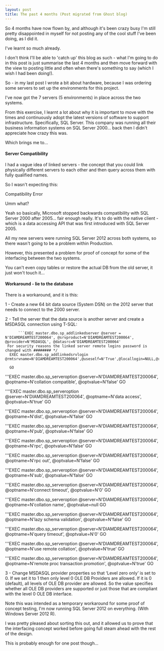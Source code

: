 ```yaml
---
layout: post
title: The past 4 months (Post migrated from Ghost blog)
---
```


So 4 months have now flown by, and although it's been crazy busy I'm still pretty disappointed in myself for not posting any of the cool stuff I've been doing, as I did it.

I've learnt so much already.

I don't think I'll be able to 'catch up' this blog as such - what I'm going to do in this post is just summarise the last 4 months and then move forward with the view to posting little and often when there's something to say (which I wish I had been doing!).

So - in my last post I wrote a bit about hardware, because I was ordering some servers to set up the environments for this project.

I've now got the 7 servers (5 environments) in place across the two systems.

From this exercise, I learnt a lot about why it is important to move with the times and continuously adopt the latest versions of software to support infrastructure. Specifically, SQL Server. This company was running all their business information systems on SQL Server 2000... back then I didn't appreciate how crazy this was.

Which brings me to...

#### Server Compatibility

I had a vague idea of linked servers - the concept that you could link physically different servers to each other and then query across them with fully qualified names.

So I wasn't expecting this:

Compatibility Error

Umm what?

Yeah so basically, Microsoft stopped backwards compatibility with SQL Server 2000 after 2005... fair enough really. It's to do with the native client - which is a data accessing API that was first introduced with SQL Server 2005.

All my new servers were running SQL Server 2012 across both systems, so there wasn't going to be a problem within Production.

However, this presented a problem for proof of concept for some of the interfacing between the two systems.

You can't even copy tables or restore the actual DB from the old server, it just won't touch it...

#### Workaround - lie to the database

There is a workaround, and it is this:

1 - Create a new 64 bit data source (System DSN) on the 2012 server that needs to connect to the 2000 server. 


2 - Tell the server that the data source is another server and create a MSDASQL connection using T-SQL:

          ```EXEC master.dbo.sp_addlinkedserver @server = N'DIAMDREAMTEST200064', @srvproduct=N'DIAMDREAMTEST200064', @provider=N'MSDASQL', @datasrc=N'DIAMDREAMTEST200064' 
     For security reasons the linked server remote logins password is changed with ######## */
      EXEC master.dbo.sp_addlinkedsrvlogin @rmtsrvname=N'DIAMDREAMTEST200064',@useself=N'True',@locallogin=NULL,@rmtuser=NULL,@rmtpassword=NULL

      GO

'''EXEC master.dbo.sp_serveroption @server=N'DIAMDREAMTEST200064', @optname=N'collation compatible', @optvalue=N'false'
 GO

''''EXEC master.dbo.sp_serveroption @server=N'DIAMDREAMTEST200064', @optname=N'data access', @optvalue=N'true'
GO

'''EXEC master.dbo.sp_serveroption @server=N'DIAMDREAMTEST200064', @optname=N'dist', @optvalue=N'false'
GO

'''EXEC master.dbo.sp_serveroption @server=N'DIAMDREAMTEST200064', @optname=N'pub', @optvalue=N'false'
GO

'''EXEC master.dbo.sp_serveroption @server=N'DIAMDREAMTEST200064', @optname=N'rpc', @optvalue=N'false'
GO

'''EXEC master.dbo.sp_serveroption @server=N'DIAMDREAMTEST200064', @optname=N'rpc out', @optvalue=N'false'
GO

'''EXEC master.dbo.sp_serveroption @server=N'DIAMDREAMTEST200064', @optname=N'sub', @optvalue=N'false'
GO

'''EXEC master.dbo.sp_serveroption @server=N'DIAMDREAMTEST200064', @optname=N'connect timeout', @optvalue=N'0'
GO

'''EXEC master.dbo.sp_serveroption @server=N'DIAMDREAMTEST200064', @optname=N'collation name', @optvalue=null
GO

'''EXEC master.dbo.sp_serveroption @server=N'DIAMDREAMTEST200064', @optname=N'lazy schema validation', @optvalue=N'false'
GO

'''EXEC master.dbo.sp_serveroption @server=N'DIAMDREAMTEST200064', @optname=N'query timeout', @optvalue=N'0'
GO

'''EXEC master.dbo.sp_serveroption @server=N'DIAMDREAMTEST200064', @optname=N'use remote collation', @optvalue=N'true'
GO

'''EXEC master.dbo.sp_serveroption @server=N'DIAMDREAMTEST200064', @optname=N'remote proc transaction promotion', @optvalue=N'true'
GO

3 - Change MSDASQL provider properties so that ‘Level zero only’ is set to 0. 
If we set it to 1 then only level 0 OLE DB Providers are allowed. If it is 0 (default), all levels of OLE DB provider are allowed. So the value specifies whether all OLE DB providers are supported or just those that are compliant with the level 0 OLE DB interface.

Note this was intended as a temporary workaround for some proof of concept testing, I'm now running SQL Server 2012 on everything. (With Windows Server 2012 R).

I was pretty pleased about sorting this out, and it allowed us to prove that the interfacing concept worked before going full steam ahead with the rest of the design.

This is probably enough for one post though...
